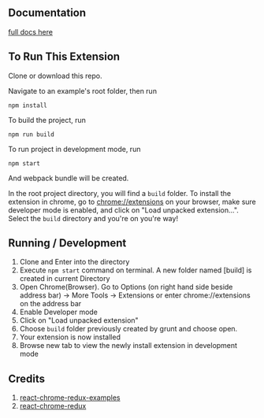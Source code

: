## Documentation
[full docs here](https://github.com/tshaddix/react-chrome-redux)

## To Run This Extension
Clone or download this repo.

Navigate to an example's root folder, then run

```
npm install 
```

To build the project, run 

```
npm run build
```

To run project in development mode, run
```
npm start
```

And webpack bundle will be created. 

In the root project directory, you will find a `build` folder. To install the extension in chrome, go to [chrome://extensions](chrome://extensions) on your browser, make sure developer mode is enabled, and click on "Load unpacked extension...". Select the `build` directory and you're on you're way!


## Running / Development

1. Clone and Enter into the directory
2. Execute `npm start` command on terminal. A new folder named [build] is created in current Directory 
3. Open Chrome(Browser). Go to Options (on right hand side beside address bar) -> More Tools -> Extensions or enter chrome://extensions on the address bar
4. Enable Developer mode
5. Click on "Load unpacked extension"
6. Choose `build` folder previously created by grunt and choose open.
7. Your extension is now installed
8. Browse new tab to view the newly install extension in development mode


## Credits
1. [react-chrome-redux-examples](https://github.com/tshaddix/react-chrome-redux-examples)
2. [react-chrome-redux](https://github.com/tshaddix/react-chrome-redux)
